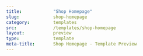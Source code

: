 ```yaml
---
title:            "Shop Homepage"
slug:             shop-homepage
category:         templates
src:              /templates/shop-homepage
layout:           preview
type:             template
meta-title:       Shop Homepage - Template Preview
---
```

